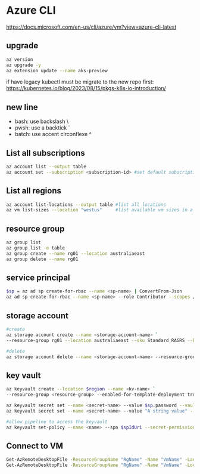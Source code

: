 # Azure CLI

https://docs.microsoft.com/en-us/cli/azure/vm?view=azure-cli-latest

## upgrade
```sh
az version
az upgrade -y
az extension update --name aks-preview
```

if have legacy kubectl must be migrate to the new repo first:
https://kubernetes.io/blog/2023/08/15/pkgs-k8s-io-introduction/

## new line
- bash: use backslash \
- pwsh: use a backtick `
- batch: use accent circonflexe ^

## List all subscriptions
```sh
az account list --output table
az account set --subscription <subscription-id> #set default subscription
```

## List all regions
```sh
az account list-locations --output table #list all locations
az vm list-sizes --location "westus"     #list available vm sizes in a specific location
```

## resource group
```sh
az group list
az group list -o table
az group create --name rg01 --location australiaeast
az group delete --name rg01
```

## service principal
```sh
$sp = az ad sp create-for-rbac --name <sp-name> | ConvertFrom-Json
az ad sp create-for-rbac --name <sp-name> --role Contributor --scopes /subscriptions/<subscription-id>
```

## storage account
```sh
#create
az storage account create --name <storage-account-name> `
--resource-group rg01 --location australiaeast --sku Standard_RAGRS --kind StorageV2

#delete
az storage account delete --name <storage-account-name> --resource-group <resource-group>
```

## key vault
```sh
az keyvault create --location $region --name <kv-name> `
--resource-group <resource-group> --enabled-for-template-deployment true

az keyvault secret set --name <secret-name> --value $sp.password --vault-name <vault-name>
az keyvault secret set --name <secret-name> --value "A string value" --vault-name <vault-name>

#allow pipeline to access the keyvault
az keyvault set-policy --name <name> --spn $spIdUri --secret-permissions get list
```

## Connect to VM
```sh
Get-AzRemoteDesktopFile -ResourceGroupName "RgName" -Name "VmName" -Launch #connect to VM using PowerShell
Get-AzRemoteDesktopFile -ResourceGroupName "RgName" -Name "VmName" -LocalPath "C:\Path\to\folder" #save RDP file for future use
```
